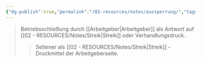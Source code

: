 ```yaml
---
{"dg-publish":true,"permalink":"/02-resources/notes/aussperrung/","tags":["arbeitsrecht/arbeitskampf"],"noteIcon":"","updated":"2025-09-05T10:12:28.000+02:00"}
---
```


>Betriebsschließung durch [[Arbeitgeber\|Arbeitgeber]] als Antwort auf [[02 - RESOURCES/Notes/Streik\|Streik]] oder Verhandlungsdruck.
>>Seltener als [[02 - RESOURCES/Notes/Streik\|Streik]] - Druckmittel der Arbeitgeberseite.